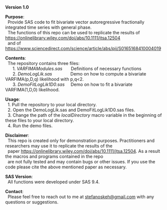 **Version 1.0** <br>

**Purpose**:<br>
&nbsp; Provide SAS code to fit bivariate vector autoregressive fractionally integrated time series with general phase.  <br>
&nbsp; The functions of this repo can be used to replicate the results of https://onlinelibrary.wiley.com/doi/abs/10.1111/jtsa.12504 <br>
&nbsp; and of https://www.sciencedirect.com/science/article/abs/pii/S0165168410004019

**Contents**:<br>
&nbsp;   The repository contains three files: <br>
&nbsp; &nbsp; &nbsp;    1. <i>VARFIMAModules.sas</i>  &nbsp; &nbsp; &nbsp; Definitions of necessary functions <br>
&nbsp; &nbsp; &nbsp;    2. <i>DemoLogLik.sas</i>      &nbsp; &nbsp; &nbsp; &nbsp; &nbsp; &nbsp; &nbsp; Demo on how to compute a bivariate VARFIMA(p,D,q) likelihood with p,q<2. <br>
&nbsp; &nbsp; &nbsp;    3. <i>DemoFitLogLik1D0.sas</i> &nbsp; &nbsp; Demo on how to fit a bivariate VARFIMA(1,D,0) likelihood.
  
**Usage**: <br>
&nbsp;  1. Pull the repository to your local directory.  <br>
&nbsp;  2. Open the DemoLogLik.sas and DemoFitLogLik1D0.sas files.  <br>
&nbsp;  3. Change the path of the <i>localDirectory</i> macro variable in the beginning of these files to your local directory.  <br>
&nbsp;  4. Run the demo files.

**Disclaimer**: <br>
&nbsp;  This repo is created only for demonstration purposes. Practitioners and researchers may use it to replicate the results of the <br>
&nbsp;  paper https://onlinelibrary.wiley.com/doi/abs/10.1111/jtsa.12504. As a result the macros and programs contained in the repo <br>
&nbsp;  are not fully tested and may contain bugs or other issues. If you use the code please cite the above mentioned paper as necessary.

**SAS Version**: <br>
&nbsp;  All functions were developed under SAS 9.4.

**Contact**: <br>
&nbsp;  Please feel free to reach out to me at stefanoskeh@gmail.com with any questions or suggestions.
